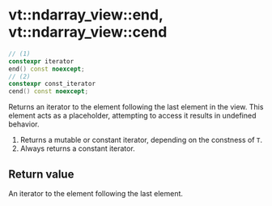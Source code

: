 vt::ndarray_view::end, vt::ndarray_view::cend
=============================================

```c++
// (1)
constexpr iterator
end() const noexcept;
// (2)
constexpr const_iterator
cend() const noexcept;
```

Returns an iterator to the element following the last element in the view. This element acts as a placeholder, attempting to access it results in undefined behavior.

1. Returns a mutable or constant iterator, depending on the constness of `T`.
2. Always returns a constant iterator.

Return value
------------

An iterator to the element following the last element.

